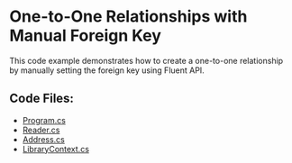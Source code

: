 # One-to-One Relationships with Manual Foreign Key

This code example demonstrates how to create a one-to-one relationship by manually setting the foreign key using Fluent API.

## Code Files:
- [Program.cs](../shared/Program.cs)
- [Reader.cs](Reader.cs)
- [Address.cs](../../shared/Address.cs)
- [LibraryContext.cs](LibraryContext.cs)